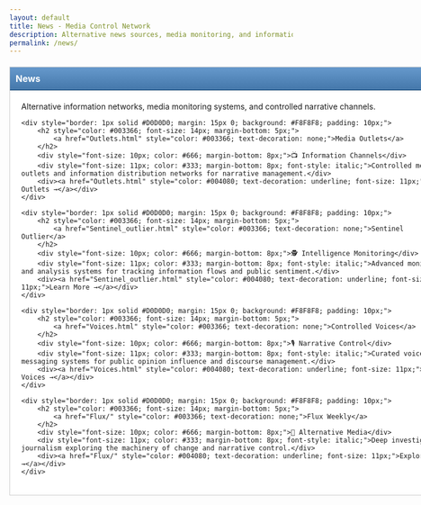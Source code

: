 ```yaml
---
layout: default
title: News - Media Control Network
description: Alternative news sources, media monitoring, and information channels
permalink: /news/
---
```


<div style="width: 760px; margin: 20px auto; background: #fff; border: 1px solid #CCC; padding: 20px;">
    <div style="background: linear-gradient(#6699CC, #4477AA); color: #fff; padding: 10px; font-weight: bold; font-size: 16px; border-bottom: 1px solid #003366; margin: -20px -20px 20px -20px;">News</div>
    <p>Alternative information networks, media monitoring systems, and controlled narrative channels.</p>

    <div style="border: 1px solid #D0D0D0; margin: 15px 0; background: #F8F8F8; padding: 10px;">
        <h2 style="color: #003366; font-size: 14px; margin-bottom: 5px;">
            <a href="Outlets.html" style="color: #003366; text-decoration: none;">Media Outlets</a>
        </h2>
        <div style="font-size: 10px; color: #666; margin-bottom: 8px;">📺 Information Channels</div>
        <div style="font-size: 11px; color: #333; margin-bottom: 8px; font-style: italic;">Controlled media outlets and information distribution networks for narrative management.</div>
        <div><a href="Outlets.html" style="color: #004080; text-decoration: underline; font-size: 11px;">View Outlets →</a></div>
    </div>

    <div style="border: 1px solid #D0D0D0; margin: 15px 0; background: #F8F8F8; padding: 10px;">
        <h2 style="color: #003366; font-size: 14px; margin-bottom: 5px;">
            <a href="Sentinel_outlier.html" style="color: #003366; text-decoration: none;">Sentinel Outlier</a>
        </h2>
        <div style="font-size: 10px; color: #666; margin-bottom: 8px;">🕵️ Intelligence Monitoring</div>
        <div style="font-size: 11px; color: #333; margin-bottom: 8px; font-style: italic;">Advanced monitoring and analysis systems for tracking information flows and public sentiment.</div>
        <div><a href="Sentinel_outlier.html" style="color: #004080; text-decoration: underline; font-size: 11px;">Learn More →</a></div>
    </div>

    <div style="border: 1px solid #D0D0D0; margin: 15px 0; background: #F8F8F8; padding: 10px;">
        <h2 style="color: #003366; font-size: 14px; margin-bottom: 5px;">
            <a href="Voices.html" style="color: #003366; text-decoration: none;">Controlled Voices</a>
        </h2>
        <div style="font-size: 10px; color: #666; margin-bottom: 8px;">🎙️ Narrative Control</div>
        <div style="font-size: 11px; color: #333; margin-bottom: 8px; font-style: italic;">Curated voices and messaging systems for public opinion influence and discourse management.</div>
        <div><a href="Voices.html" style="color: #004080; text-decoration: underline; font-size: 11px;">Manage Voices →</a></div>
    </div>

    <div style="border: 1px solid #D0D0D0; margin: 15px 0; background: #F8F8F8; padding: 10px;">
        <h2 style="color: #003366; font-size: 14px; margin-bottom: 5px;">
            <a href="Flux/" style="color: #003366; text-decoration: none;">Flux Weekly</a>
        </h2>
        <div style="font-size: 10px; color: #666; margin-bottom: 8px;">📰 Alternative Media</div>
        <div style="font-size: 11px; color: #333; margin-bottom: 8px; font-style: italic;">Deep investigative journalism exploring the machinery of change and narrative control.</div>
        <div><a href="Flux/" style="color: #004080; text-decoration: underline; font-size: 11px;">Explore Flux →</a></div>
    </div>
</div>
